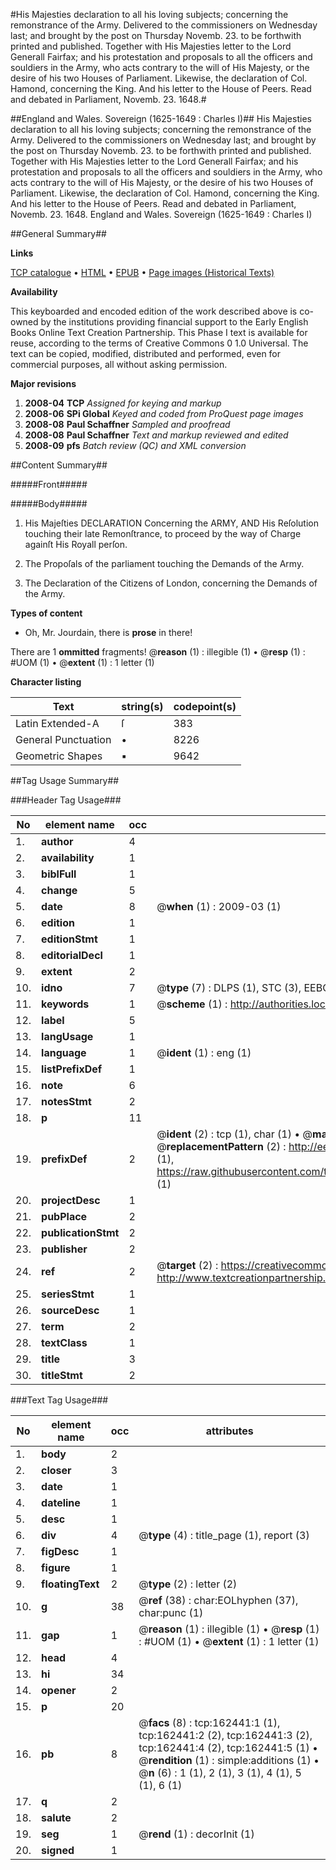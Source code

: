#His Majesties declaration to all his loving subjects; concerning the remonstrance of the Army. Delivered to the commissioners on Wednesday last; and brought by the post on Thursday Novemb. 23. to be forthwith printed and published. Together with His Majesties letter to the Lord Generall Fairfax; and his protestation and proposals to all the officers and souldiers in the Army, who acts contrary to the will of His Majesty, or the desire of his two Houses of Parliament. Likewise, the declaration of Col. Hamond, concerning the King. And his letter to the House of Peers. Read and debated in Parliament, Novemb. 23. 1648.#

##England and Wales. Sovereign (1625-1649 : Charles I)##
His Majesties declaration to all his loving subjects; concerning the remonstrance of the Army. Delivered to the commissioners on Wednesday last; and brought by the post on Thursday Novemb. 23. to be forthwith printed and published. Together with His Majesties letter to the Lord Generall Fairfax; and his protestation and proposals to all the officers and souldiers in the Army, who acts contrary to the will of His Majesty, or the desire of his two Houses of Parliament. Likewise, the declaration of Col. Hamond, concerning the King. And his letter to the House of Peers. Read and debated in Parliament, Novemb. 23. 1648.
England and Wales. Sovereign (1625-1649 : Charles I)

##General Summary##

**Links**

[TCP catalogue](http://www.ota.ox.ac.uk/tcp/)  • 
[HTML](http://tei.it.ox.ac.uk/tcp/Texts-HTML/free/A78/A78722.html)  • 
[EPUB](http://tei.it.ox.ac.uk/tcp/Texts-EPUB/free/A78/A78722.epub) • 
[Page images (Historical Texts)](https://data.historicaltexts.jisc.ac.uk/view?pubId=eebo-99864689e&pageId=eebo-99864689e-162441-1)

**Availability**

This keyboarded and encoded edition of the
	       work described above is co-owned by the institutions
	       providing financial support to the Early English Books
	       Online Text Creation Partnership. This Phase I text is
	       available for reuse, according to the terms of Creative
	       Commons 0 1.0 Universal. The text can be copied,
	       modified, distributed and performed, even for
	       commercial purposes, all without asking permission.

**Major revisions**

1. __2008-04__ __TCP__ *Assigned for keying and markup*
1. __2008-06__ __SPi Global__ *Keyed and coded from ProQuest page images*
1. __2008-08__ __Paul Schaffner__ *Sampled and proofread*
1. __2008-08__ __Paul Schaffner__ *Text and markup reviewed and edited*
1. __2008-09__ __pfs__ *Batch review (QC) and XML conversion*

##Content Summary##

#####Front#####

#####Body#####

1. His Majeſties DECLARATION Concerning the ARMY, AND His Reſolution touching their late Remonſtrance, to proceed by the way of Charge againſt His Royall perſon.

1. The Propoſals of the parliament touching the Demands of the Army.

1. The Declaration of the Citizens of London, concerning the Demands of the Army.

**Types of content**

  * Oh, Mr. Jourdain, there is **prose** in there!

There are 1 **ommitted** fragments! 
 @__reason__ (1) : illegible (1)  •  @__resp__ (1) : #UOM (1)  •  @__extent__ (1) : 1 letter (1)

**Character listing**


|Text|string(s)|codepoint(s)|
|---|---|---|
|Latin Extended-A|ſ|383|
|General Punctuation|•|8226|
|Geometric Shapes|▪|9642|

##Tag Usage Summary##

###Header Tag Usage###

|No|element name|occ|attributes|
|---|---|---|---|
|1.|__author__|4||
|2.|__availability__|1||
|3.|__biblFull__|1||
|4.|__change__|5||
|5.|__date__|8| @__when__ (1) : 2009-03 (1)|
|6.|__edition__|1||
|7.|__editionStmt__|1||
|8.|__editorialDecl__|1||
|9.|__extent__|2||
|10.|__idno__|7| @__type__ (7) : DLPS (1), STC (3), EEBO-CITATION (1), PROQUEST (1), VID (1)|
|11.|__keywords__|1| @__scheme__ (1) : http://authorities.loc.gov/ (1)|
|12.|__label__|5||
|13.|__langUsage__|1||
|14.|__language__|1| @__ident__ (1) : eng (1)|
|15.|__listPrefixDef__|1||
|16.|__note__|6||
|17.|__notesStmt__|2||
|18.|__p__|11||
|19.|__prefixDef__|2| @__ident__ (2) : tcp (1), char (1)  •  @__matchPattern__ (2) : ([0-9\-]+):([0-9IVX]+) (1), (.+) (1)  •  @__replacementPattern__ (2) : http://eebo.chadwyck.com/downloadtiff?vid=$1&page=$2 (1), https://raw.githubusercontent.com/textcreationpartnership/Texts/master/tcpchars.xml#$1 (1)|
|20.|__projectDesc__|1||
|21.|__pubPlace__|2||
|22.|__publicationStmt__|2||
|23.|__publisher__|2||
|24.|__ref__|2| @__target__ (2) : https://creativecommons.org/publicdomain/zero/1.0/ (1), http://www.textcreationpartnership.org/docs/. (1)|
|25.|__seriesStmt__|1||
|26.|__sourceDesc__|1||
|27.|__term__|2||
|28.|__textClass__|1||
|29.|__title__|3||
|30.|__titleStmt__|2||


###Text Tag Usage###

|No|element name|occ|attributes|
|---|---|---|---|
|1.|__body__|2||
|2.|__closer__|3||
|3.|__date__|1||
|4.|__dateline__|1||
|5.|__desc__|1||
|6.|__div__|4| @__type__ (4) : title_page (1), report (3)|
|7.|__figDesc__|1||
|8.|__figure__|1||
|9.|__floatingText__|2| @__type__ (2) : letter (2)|
|10.|__g__|38| @__ref__ (38) : char:EOLhyphen (37), char:punc (1)|
|11.|__gap__|1| @__reason__ (1) : illegible (1)  •  @__resp__ (1) : #UOM (1)  •  @__extent__ (1) : 1 letter (1)|
|12.|__head__|4||
|13.|__hi__|34||
|14.|__opener__|2||
|15.|__p__|20||
|16.|__pb__|8| @__facs__ (8) : tcp:162441:1 (1), tcp:162441:2 (2), tcp:162441:3 (2), tcp:162441:4 (2), tcp:162441:5 (1)  •  @__rendition__ (1) : simple:additions (1)  •  @__n__ (6) : 1 (1), 2 (1), 3 (1), 4 (1), 5 (1), 6 (1)|
|17.|__q__|2||
|18.|__salute__|2||
|19.|__seg__|1| @__rend__ (1) : decorInit (1)|
|20.|__signed__|1||
